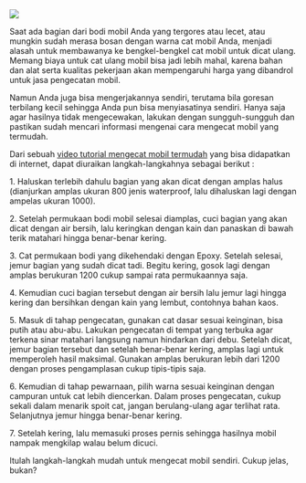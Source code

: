 <img src="https://i.ytimg.com/vi/GLCLb8Kcff8/hqdefault.jpg">
<p>Saat ada bagian dari bodi mobil Anda yang tergores atau lecet,  atau mungkin sudah merasa bosan dengan warna cat mobil Anda, menjadi alasah untuk membawanya ke bengkel-bengkel cat mobil untuk dicat ulang. Memang biaya untuk cat ulang mobil bisa jadi lebih mahal, karena bahan dan alat serta kualitas pekerjaan akan mempengaruhi harga yang dibandrol untuk jasa pengecatan mobil.</p>
<p>Namun Anda juga bisa mengerjakannya sendiri, terutama bila goresan terbilang kecil sehingga Anda pun bisa menyiasatinya sendiri. Hanya saja agar hasilnya tidak mengecewakan, lakukan dengan sungguh-sungguh dan pastikan sudah mencari informasi mengenai cara mengecat mobil yang termudah. </p>
<p>Dari sebuah <a href=http://daihatsu.co.id/tips-sahabat/artikel/detail/40/cara-mengecat-mobil">video tutorial mengecat mobil termudah</a> yang bisa didapatkan di internet, dapat diuraikan langkah-langkahnya sebagai berikut :</p>
<p>1. Haluskan terlebih dahulu bagian yang akan dicat dengan amplas halus (dianjurkan amplas ukuran 800 jenis waterproof, lalu dihaluskan lagi dengan ampelas ukuran 1000).</p>
<p>2. Setelah permukaan bodi mobil selesai diamplas, cuci bagian yang akan dicat dengan air bersih, lalu keringkan dengan kain dan panaskan di bawah terik matahari hingga benar-benar kering.</p>
<p>3. Cat permukaan bodi yang dikehendaki dengan Epoxy. Setelah selesai, jemur bagian yang sudah dicat tadi. Begitu kering, gosok lagi dengan amplas berukuran 1200 cukup sampai rata permukaannya saja.</p>
<p>4. Kemudian cuci bagian tersebut dengan air bersih lalu jemur lagi hingga kering dan bersihkan dengan kain yang lembut, contohnya bahan kaos.</p>
<p>5. Masuk di tahap pengecatan, gunakan cat dasar sesuai keinginan, bisa putih atau abu-abu. Lakukan pengecatan di tempat yang terbuka agar terkena sinar matahari langsung namun  hindarkan dari debu. Setelah dicat, jemur bagian tersebut dan setelah benar-benar kering, amplas lagi untuk memperoleh hasil maksimal. Gunakan amplas berukuran lebih dari 1200 dengan proses pengamplasan cukup tipis-tipis saja.</p>
<p>6. Kemudian di tahap pewarnaan, pilih warna sesuai keinginan dengan campuran untuk cat lebih diencerkan. Dalam proses pengecatan, cukup sekali dalam menarik spoit cat, jangan berulang-ulang agar terlihat rata. Selanjutnya jemur hingga benar-benar kering.</p>
<p>7. Setelah kering, lalu memasuki proses pernis sehingga hasilnya mobil nampak mengkilap walau belum dicuci.</p>
<p>Itulah langkah-langkah mudah untuk mengecat mobil sendiri. Cukup jelas, bukan?</p>
